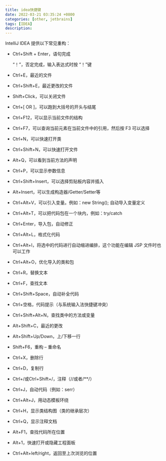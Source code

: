 ```yaml
---
title: idea快捷键
date: 2022-03-21 03:35:24 +0800
categories: [other, jetbrains]
tags: [IDEA]
description: 
---
```

IntelliJ IDEA 提供以下常见重构：

- Ctrl+Shift + Enter，语句完成

  “！”，否定完成，输入表达式时按 “！”键

- Ctrl+E，最近的文件

- Ctrl+Shift+E，最近更改的文件

- Shift+Click，可以关闭文件

- Ctrl+[ OR ]，可以跑到大括号的开头与结尾

- Ctrl+F12，可以显示当前文件的结构

- Ctrl+F7，可以查询当前元素在当前文件中的引用，然后按 F3 可以选择

- Ctrl+N，可以快速打开类

- Ctrl+Shift+N，可以快速打开文件

- Alt+Q，可以看到当前方法的声明

- Ctrl+P，可以显示参数信息

- Ctrl+Shift+Insert，可以选择剪贴板内容并插入

- Alt+Insert，可以生成构造器/Getter/Setter等

- Ctrl+Alt+V，可以引入变量。例如：new String(); 自动导入变量定义

- Ctrl+Alt+T，可以把代码包在一个块内，例如：try/catch

- Ctrl+Enter，导入包，自动修正

- Ctrl+Alt+L，格式化代码

- Ctrl+Alt+I，将选中的代码进行自动缩进编排，这个功能在编辑 JSP 文件时也可以工作

- Ctrl+Alt+O，优化导入的类和包

- Ctrl+R，替换文本

- Ctrl+F，查找文本

- Ctrl+Shift+Space，自动补全代码

- Ctrl+空格，代码提示（与系统输入法快捷键冲突）

- Ctrl+Shift+Alt+N，查找类中的方法或变量

- Alt+Shift+C，最近的更改

- Alt+Shift+Up/Down，上/下移一行

- Shift+F6，重构 – 重命名

- Ctrl+X，删除行

- Ctrl+D，复制行

- Ctrl+/或Ctrl+Shift+/，注释（//或者/**/）

- Ctrl+J，自动代码（例如：serr）

- Ctrl+Alt+J，用动态模板环绕

- Ctrl+H，显示类结构图（类的继承层次）

- Ctrl+Q，显示注释文档

- Alt+F1，查找代码所在位置

- Alt+1，快速打开或隐藏工程面板

- Ctrl+Alt+left/right，返回至上次浏览的位置
